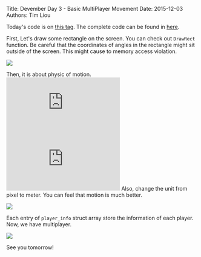 Title: Devember Day 3 - Basic MultiPlayer Movement
Date: 2015-12-03
Authors: Tim Liou

Today's code is on
[this tag](https://github.com/wheatdog/wastale/tree/devember_3). The complete
code can be found in [here](https://github.com/wheatdog/wastale).

First, Let's draw some rectangle on the screen. You can check out `DrawRect`
function. Be careful that the coordinates of angles in the rectangle might sit
outside of the screen. This might cause to memory access violation.

![](http://i.imgur.com/Q2K2vRs.gif?1)

Then, it is about physic of motion.
![v = v_0 + at](https://latex.codecogs.com/gif.latex?v&space;=&space;v_0&space;&plus;&space;at)
![x = x_0 + v_0t + \frac{1}{2}at](https://latex.codecogs.com/gif.latex?x&space;=&space;x_0&space;&plus;&space;v_0t&space;&plus;&space;0.5at)
Also, change the unit from pixel to meter. You can feel that motion is much better.

![](http://i.imgur.com/mOQgHIO.gif)

Each entry of `player_info` struct array store the information of each player.
Now, we have multiplayer.

![](http://i.imgur.com/m7jKV9f.gif)


See you tomorrow!
